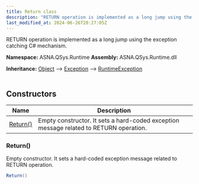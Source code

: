 ```yaml
---
title: Return class
description: "RETURN operation is implemented as a long jump using the exception catching C# mechanism. "
last_modified_at: 2024-06-26T20:27:05Z
---
```


RETURN operation is implemented as a long jump using the exception catching C# mechanism.

**Namespace:** ASNA.QSys.Runtime
**Assembly:** ASNA.QSys.Runtime.dll

**Inheritance:** [Object](https://docs.microsoft.com/en-us/dotnet/api/system.object) --> [Exception](https://docs.microsoft.com/en-us/dotnet/api/system.exception) --> [RuntimeException](/reference/runtime/qsys-runtime/runtime-exception.html)
<br>
<br>

## Constructors

| Name | Description |
| --- | --- |
| [Return()](#return) | Empty constructor. It sets a hard-coded exception message related to RETURN operation.

### Return()

Empty constructor. It sets a hard-coded exception message related to RETURN operation.

```cs
Return()
```
